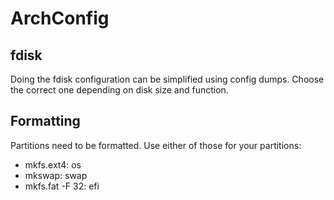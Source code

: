 # ArchConfig

## fdisk
Doing the fdisk configuration can be simplified using config dumps. Choose the correct one depending on disk size and function.

## Formatting
Partitions need to be formatted.
Use either of those for your partitions:
- mkfs.ext4: os
- mkswap: swap
- mkfs.fat -F 32: efi
